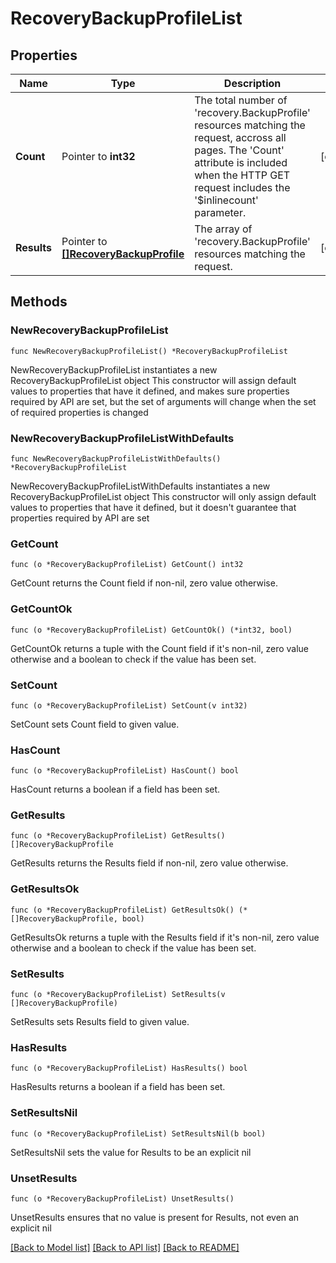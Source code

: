 # RecoveryBackupProfileList

## Properties

Name | Type | Description | Notes
------------ | ------------- | ------------- | -------------
**Count** | Pointer to **int32** | The total number of &#39;recovery.BackupProfile&#39; resources matching the request, accross all pages. The &#39;Count&#39; attribute is included when the HTTP GET request includes the &#39;$inlinecount&#39; parameter. | [optional] 
**Results** | Pointer to [**[]RecoveryBackupProfile**](recovery.BackupProfile.md) | The array of &#39;recovery.BackupProfile&#39; resources matching the request. | [optional] 

## Methods

### NewRecoveryBackupProfileList

`func NewRecoveryBackupProfileList() *RecoveryBackupProfileList`

NewRecoveryBackupProfileList instantiates a new RecoveryBackupProfileList object
This constructor will assign default values to properties that have it defined,
and makes sure properties required by API are set, but the set of arguments
will change when the set of required properties is changed

### NewRecoveryBackupProfileListWithDefaults

`func NewRecoveryBackupProfileListWithDefaults() *RecoveryBackupProfileList`

NewRecoveryBackupProfileListWithDefaults instantiates a new RecoveryBackupProfileList object
This constructor will only assign default values to properties that have it defined,
but it doesn't guarantee that properties required by API are set

### GetCount

`func (o *RecoveryBackupProfileList) GetCount() int32`

GetCount returns the Count field if non-nil, zero value otherwise.

### GetCountOk

`func (o *RecoveryBackupProfileList) GetCountOk() (*int32, bool)`

GetCountOk returns a tuple with the Count field if it's non-nil, zero value otherwise
and a boolean to check if the value has been set.

### SetCount

`func (o *RecoveryBackupProfileList) SetCount(v int32)`

SetCount sets Count field to given value.

### HasCount

`func (o *RecoveryBackupProfileList) HasCount() bool`

HasCount returns a boolean if a field has been set.

### GetResults

`func (o *RecoveryBackupProfileList) GetResults() []RecoveryBackupProfile`

GetResults returns the Results field if non-nil, zero value otherwise.

### GetResultsOk

`func (o *RecoveryBackupProfileList) GetResultsOk() (*[]RecoveryBackupProfile, bool)`

GetResultsOk returns a tuple with the Results field if it's non-nil, zero value otherwise
and a boolean to check if the value has been set.

### SetResults

`func (o *RecoveryBackupProfileList) SetResults(v []RecoveryBackupProfile)`

SetResults sets Results field to given value.

### HasResults

`func (o *RecoveryBackupProfileList) HasResults() bool`

HasResults returns a boolean if a field has been set.

### SetResultsNil

`func (o *RecoveryBackupProfileList) SetResultsNil(b bool)`

 SetResultsNil sets the value for Results to be an explicit nil

### UnsetResults
`func (o *RecoveryBackupProfileList) UnsetResults()`

UnsetResults ensures that no value is present for Results, not even an explicit nil

[[Back to Model list]](../README.md#documentation-for-models) [[Back to API list]](../README.md#documentation-for-api-endpoints) [[Back to README]](../README.md)


